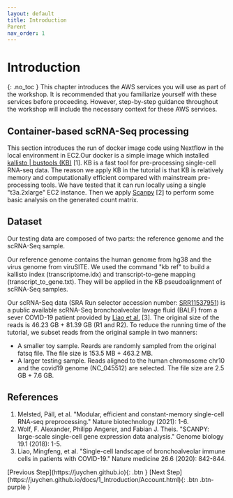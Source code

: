 ```yaml
---
layout: default
title: Introduction
Parent
nav_order: 1
---
```


# Introduction
{: .no_toc }
This chapter introduces the AWS services you will use as part of the workshop. It is recommended that you familiarize yourself with these services before proceeding. However, step-by-step guidance throughout the workshop will include the necessary context for these AWS services.

## Container-based scRNA-Seq processing
This section introduces the run of docker image code using Nextflow in the local environment in EC2.Our docker is a simple image which installed [kallisto | bustools (KB)](https://www.kallistobus.tools) [1]. KB is a fast tool for pre-processing single-cell RNA-seq data. The reason we apply KB in the tutorial is that KB is relatively memory and computationally efficient compared with mainstream pre-processing tools. We have tested that it can run locally using a single "t3a.2xlarge" EC2 instance. Then we apply [Scanpy](https://scanpy.readthedocs.io/en/stable/) [2] to perform some basic analysis on the generated count matrix.

## Dataset

Our testing data are composed of two parts: the reference genome and the scRNA-Seq sample.

Our reference genome contains the human genome from hg38 and the virus genome from viruSITE. We used the command "kb ref" to build a kallisto index (transcriptome.idx) and transcript-to-gene mapping (transcript_to_gene.txt). They will be applied in the KB pseudoalignment of scRNA-Seq samples.

Our scRNA-Seq data (SRA Run selector accession number: [SRR11537951](https://www-ncbi-nlm-nih-gov.ezproxy.u-pec.fr/Traces/study/?acc=SRR11537951)) is a public available scRNA-Seq bronchoalveolar lavage fluid (BALF) from a sever COVID-19 patient provided by [Liao et al.](https://doi.org/10.1038/s41591-020-0901-9) [3]. The original size of the reads is 46.23 GB + 81.39 GB (R1 and R2). To reduce the running time of the tutorial, we subset reads from the original sample in two manners: 
- A smaller toy sample. Reards are randomly sampled from the original fatsq file. The file size is 153.5 MB + 463.2 MB.
- A larger testing sample. Reads aligned to the human chromosome chr10 and the covid19 genome (NC_045512) are selected. The file size are 2.5 GB + 7.6 GB.


## References
1. Melsted, Páll, et al. "Modular, efficient and constant-memory single-cell RNA-seq preprocessing." Nature biotechnology (2021): 1-6.
2. Wolf, F. Alexander, Philipp Angerer, and Fabian J. Theis. "SCANPY: large-scale single-cell gene expression data analysis." Genome biology 19.1 (2018): 1-5.
3. Liao, Mingfeng, et al. "Single-cell landscape of bronchoalveolar immune cells in patients with COVID-19." Nature medicine 26.6 (2020): 842-844.

<div class="code-example" markdown="1">
[Previous Step](https://juychen.github.io){: .btn }
[Next Step](https://juychen.github.io/docs/1_Introduction/Account.html){: .btn .btn-purple }
</div>